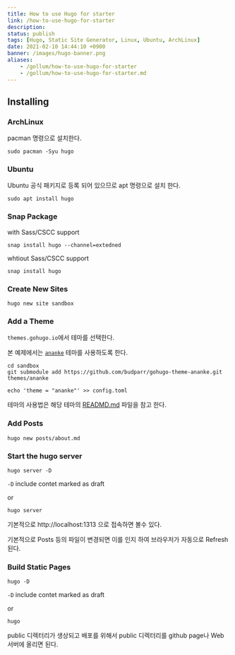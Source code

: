 ```yaml
---
title: How to use Hugo for starter
link: /how-to-use-hugo-for-starter
description: 
status: publish
tags: [Hugo, Static Site Generator, Linux, Ubuntu, ArchLinux]
date: 2021-02-10 14:44:10 +0900
banner: /images/hugo-banner.png
aliases:
    - /gollum/how-to-use-hugo-for-starter
    - /gollum/how-to-use-hugo-for-starter.md
---
```


## Installing

### ArchLinux
pacman 명령으로 설치한다. 

```
sudo pacman -Syu hugo
```

### Ubuntu
Ubuntu 공식 패키지로 등록 되어 있으므로 apt 명령으로 설치 한다.
```
sudo apt install hugo
```

### Snap Package

with Sass/CSCC support
```
snap install hugo --channel=extedned
```

whtiout Sass/CSCC support
```
snap install hugo
```

### Create New Sites


```
hugo new site sandbox
```

### Add a Theme

`themes.gohugo.io`에서 테마를 선택한다. 

본 예제에서는 [`ananke`](https://github.com/budparr/gohugo-theme-ananke.git) 테마를 사용하도록 한다. 

```
cd sandbox
git submodule add https://github.com/budparr/gohugo-theme-ananke.git themes/ananke

echo 'theme = "ananke"' >> config.toml
```


테마의 사용법은 해당 테마의 [READMD.md](https://github.com/theNewDynamic/gohugo-theme-ananke/blob/master/README.md) 파일을 참고 한다.

### Add Posts

```
hugo new posts/about.md
```

### Start the hugo server

```
hugo server -D
```

`-D` include contet marked as draft

or 

```
hugo server
```

기본적으로 http://localhost:1313 으로 접속하면 볼수 있다. 


기본적으로 Posts 등의 파일이 변경되면 이를 인지 하여 브라우저가 자동으로 Refresh 된다. 


### Build Static Pages

```
hugo -D
```
`-D` include contet marked as draft

or 

```
hugo
```


public 디렉터리가 생상되고 배포를 위해서 public 디렉터리를 github page나 Web 서버에 올리면 된다.